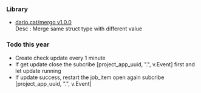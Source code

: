 ### Library
- [dario.cat/mergo v1.0.0](https://github.com/darccio/mergo)  
  Desc : Merge same struct type with different value

### Todo this year
- Create check update every 1 minute
- If get update close the subcribe [project_app_uuid, ".", v.Event] first and let update running
- If update success, restart the job_item open again subcribe [project_app_uuid, ".", v.Event]
